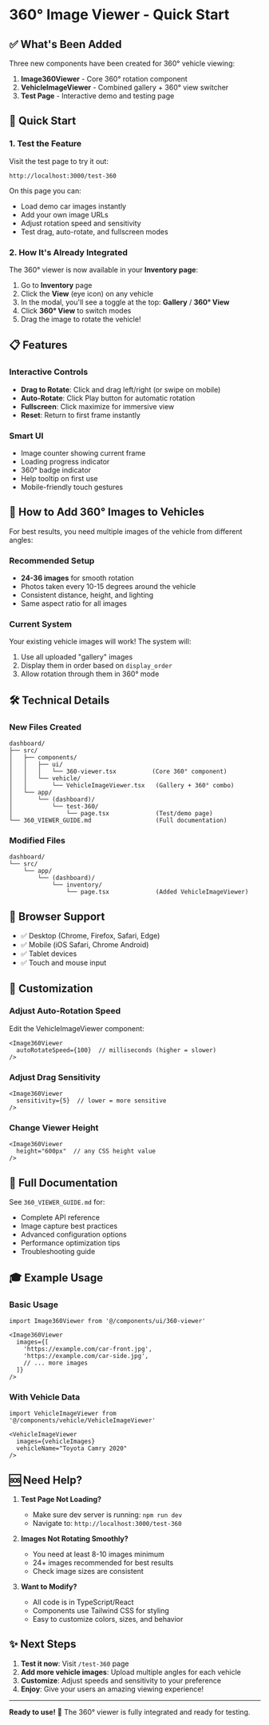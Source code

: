 # 360° Image Viewer - Quick Start

## ✅ What's Been Added

Three new components have been created for 360° vehicle viewing:

1. **Image360Viewer** - Core 360° rotation component
2. **VehicleImageViewer** - Combined gallery + 360° view switcher  
3. **Test Page** - Interactive demo and testing page

## 🚀 Quick Start

### 1. Test the Feature

Visit the test page to try it out:
```
http://localhost:3000/test-360
```

On this page you can:
- Load demo car images instantly
- Add your own image URLs
- Adjust rotation speed and sensitivity
- Test drag, auto-rotate, and fullscreen modes

### 2. How It's Already Integrated

The 360° viewer is now available in your **Inventory page**:

1. Go to **Inventory** page
2. Click the **View** (eye icon) on any vehicle
3. In the modal, you'll see a toggle at the top: **Gallery** / **360° View**
4. Click **360° View** to switch modes
5. Drag the image to rotate the vehicle!

## 📋 Features

### Interactive Controls
- **Drag to Rotate**: Click and drag left/right (or swipe on mobile)
- **Auto-Rotate**: Click Play button for automatic rotation
- **Fullscreen**: Click maximize for immersive view
- **Reset**: Return to first frame instantly

### Smart UI
- Image counter showing current frame
- Loading progress indicator
- 360° badge indicator
- Help tooltip on first use
- Mobile-friendly touch gestures

## 🎯 How to Add 360° Images to Vehicles

For best results, you need multiple images of the vehicle from different angles:

### Recommended Setup
- **24-36 images** for smooth rotation
- Photos taken every 10-15 degrees around the vehicle
- Consistent distance, height, and lighting
- Same aspect ratio for all images

### Current System
Your existing vehicle images will work! The system will:
1. Use all uploaded "gallery" images
2. Display them in order based on `display_order`
3. Allow rotation through them in 360° mode

## 🛠️ Technical Details

### New Files Created

```
dashboard/
├── src/
│   ├── components/
│   │   ├── ui/
│   │   │   └── 360-viewer.tsx          (Core 360° component)
│   │   └── vehicle/
│   │       └── VehicleImageViewer.tsx   (Gallery + 360° combo)
│   └── app/
│       └── (dashboard)/
│           └── test-360/
│               └── page.tsx             (Test/demo page)
└── 360_VIEWER_GUIDE.md                  (Full documentation)
```

### Modified Files

```
dashboard/
└── src/
    └── app/
        └── (dashboard)/
            └── inventory/
                └── page.tsx             (Added VehicleImageViewer)
```

## 📱 Browser Support

- ✅ Desktop (Chrome, Firefox, Safari, Edge)
- ✅ Mobile (iOS Safari, Chrome Android)
- ✅ Tablet devices
- ✅ Touch and mouse input

## 🎨 Customization

### Adjust Auto-Rotation Speed
Edit the VehicleImageViewer component:
```tsx
<Image360Viewer
  autoRotateSpeed={100}  // milliseconds (higher = slower)
/>
```

### Adjust Drag Sensitivity
```tsx
<Image360Viewer
  sensitivity={5}  // lower = more sensitive
/>
```

### Change Viewer Height
```tsx
<Image360Viewer
  height="600px"  // any CSS height value
/>
```

## 📖 Full Documentation

See `360_VIEWER_GUIDE.md` for:
- Complete API reference
- Image capture best practices
- Advanced configuration options
- Performance optimization tips
- Troubleshooting guide

## 🎓 Example Usage

### Basic Usage
```tsx
import Image360Viewer from '@/components/ui/360-viewer'

<Image360Viewer
  images={[
    'https://example.com/car-front.jpg',
    'https://example.com/car-side.jpg',
    // ... more images
  ]}
/>
```

### With Vehicle Data
```tsx
import VehicleImageViewer from '@/components/vehicle/VehicleImageViewer'

<VehicleImageViewer
  images={vehicleImages}
  vehicleName="Toyota Camry 2020"
/>
```

## 🆘 Need Help?

1. **Test Page Not Loading?**
   - Make sure dev server is running: `npm run dev`
   - Navigate to: `http://localhost:3000/test-360`

2. **Images Not Rotating Smoothly?**
   - You need at least 8-10 images minimum
   - 24+ images recommended for best results
   - Check image sizes are consistent

3. **Want to Modify?**
   - All code is in TypeScript/React
   - Components use Tailwind CSS for styling
   - Easy to customize colors, sizes, and behavior

## ✨ Next Steps

1. **Test it now**: Visit `/test-360` page
2. **Add more vehicle images**: Upload multiple angles for each vehicle
3. **Customize**: Adjust speeds and sensitivity to your preference
4. **Enjoy**: Give your users an amazing viewing experience!

---

**Ready to use!** 🎉 The 360° viewer is fully integrated and ready for testing.
